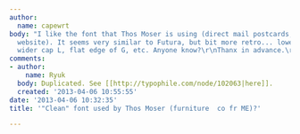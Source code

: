 ```yaml
---
author:
  name: capewrt
body: "I like the font that Thos Moser is using (direct mail postcards, catalogs &
  website). It seems very similar to Futura, but bit more retro... lower cross strokes,
  wider cap L, flat edge of G, etc. Anyone know?\r\nThanx in advance.\r\n"
comments:
- author:
    name: Ryuk
  body: Duplicated. See [[http://typophile.com/node/102063|here]].
  created: '2013-04-06 10:55:55'
date: '2013-04-06 10:32:35'
title: '"Clean" font used by Thos Moser (furniture  co fr ME)?'

---
```

